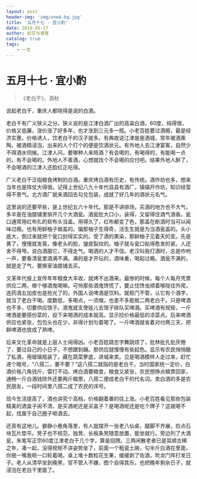 ```yaml
---
layout: post
header-img: 'img/oneA-bg.jpg'
title: '五月十七 · 宜小酌'
date: 2018-05-17
author: 如花与食客
catalog: true
tags:
    - 一文
---
```


# 五月十七 · 宜小酌

> 《老白干》，涵秋

说起老白干，重庆人都晓得是说的白酒。

老白干有广义狭义之分。狭义说的是江津白酒厂出的高粱白酒，60度，纯得很，价格又低廉，涨价涨了好多年，也才涨到三元多一瓶。小老百姓要过酒瘾，最是经济实惠。价格诱人，饮老白干的汉子就多。有典故说江津是座酒城，常年被酒熏陶，被酒精浸泡，出来的人个打个的便是饮酒状元。有外地人去江津宴客，自然少不得酒水伺候。江津人问，要哪种人来陪酒？有会喝的，有喝得的，有能喝一点的，有不会喝的。外地人不善酒，心想就找个不会喝的应付吧。结果外地人醉了，不会喝酒的江津人还脸红正吃得。

广义老白干泛指粮食烤制的白酒。重庆烤白酒有历史，有传统。酒作坊也多，想来当年也是阵仗大得很。记得上世纪八九十年代县县有酒厂，镇镇开作坊，知识经营得不景气。北方酒厂就来酒回去勾兑包装，成就了好几年的酒状元名气。

这里说的还要早些，是上世纪五六十年代。那是不讲排场，买酒的地方也不大气，多半是在油腊铺里排开几个大酒瓮。酒瓮肚大口小，装得，又留得住酒气酒香。瓮口通常用红布扎的软布头当盖。用得久了，红布都变了色，那盖在断酒时当可以闻味过瘾。也有用鲜柚子做盖的。偏那柚子生得奇，活生生就是为当酒瓮盖的。头小底大，倒过来就把个瓮口封得实实的。受了酒的熏染，那鲜柚子见着天的变。先是黄了，慢慢就发蔫，像老头的脸，皱皮裂纹的。柚子就与瓮口贴得愈发的紧。人还舍不得甩，说白酒服它，不得走气。喝酒的人才不信。老汉叫我打酒时，总是咋咐一声，要看清瓮里酒满不满。满的是才开坛的，酒味重，喝起过瘾。酒瓮不满的，就是走了气，要换家油腊铺去买。

文革年代报上宣传年年粮食大丰收，就烤不出酒来。最惨的时候，每个人每月凭票供应二两，啷个够酒鬼喝嘛。可怜那些酒鬼馋慌了，要止住馋虫顺着喉咙往外爬，连药酒五加皮也是抢光了的。外国人说啤酒是饮料。就柜门不管，认它有个酒字，就当了老白干喝。度数低，多喝点，一浓缩，也差不多能抵二两老白干。只是啤酒也不多，切要供应馆子。酒鬼就支使娃儿去馆子排队买啤酒。买啤酒有规矩，一斤啤酒是要搭份菜的，投下来喝酒的成本就高。显示捡价格最低的凉菜点。后来啤酒供应也紧张，包包头也在少，非得计划匀着喝了。一斤啤酒就省着对付两三天，把鲜啤酒也放成了熟啤。

后来文化革命就是上层人士闹得凶。小老百姓跳忠字舞跳烦了，批林批孔批厌倦了，要过自己的小日子，不想跟到蹦。那供应就慢慢有些起色。显示有农民悄悄酿了私酒，用玻璃瓶装了，藏在蔬菜箩底，进城来卖。见是喝酒模样人走过来，赶忙递个暗号，“八搭二，要不要？”这八搭二就指的是老白干。当时国家统一定价，白酒价格八角钱斤，雷打不动。烤白酒要粮食，粮食又紧张，农民想挣点粮票回家，通畅一斤白酒钱除外还要两斤粮票，八搭二便成老白干的代名词。卖白酒的多是农民朋友，一段时间里八搭二成了农民的诨号。

现今生活提高了，酒也讲究个高档，价格翻着番的往上涨。小老百姓看见那些包装精美的酒盒子闹不清，是买酒呢还是买盒子？是喝酒呢还是吃个牌子？这就喝不起，找属于自己圈子咂酒去。

还真有这地儿。僻静小巷角落里，有人就摆开一张老八仙桌，腿脚不齐展，捡点石块瓦片垫平。凳子也不规范，独凳、长板条凳随意放置，能坐就行。旁边列了大酒瓮，朱笔写正宗60度江津老白干几个字，算是招牌。三两闲散老者已是耳顺古稀之年，凑一起，没得规矩不讲姿势坐了，前面一个粗瓷土碗，勾半斤白酒在里面，你抿一嘴我咂一口轮着喝。桌上堆十数粒花生果，缓缓剥了佐酒，吹龙门阵打发日子。老人从清早坐到晚黑，官不管人不嫌，图个自得其乐，也把晚年剩余日子，就浸泡在老白干里面了。